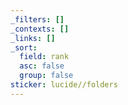 ```yaml
---
_filters: []
_contexts: []
_links: []
_sort:
  field: rank
  asc: false
  group: false
sticker: lucide//folders
---
```

